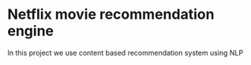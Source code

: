 # Netflix movie recommendation engine
 In this project we use content based recommendation system using NLP 
